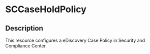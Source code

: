 # SCCaseHoldPolicy

## Description

This resource configures a eDiscovery Case Policy
in Security and Compliance Center.
